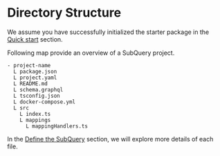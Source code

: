 # Directory Structure

We assume you have successfully initialized the starter package in the [Quick start](/quickstart) section.

Following map provide an overview of a SubQuery project.

```
- project-name
  L package.json
  L project.yaml
  L README.md
  L schema.graphql
  L tsconfig.json
  L docker-compose.yml
  L src
    L index.ts
    L mappings
      L mappingHandlers.ts
```

In the [Define the SubQuery](/create/define_a_subquery) section, we will explore more details of each file. 
